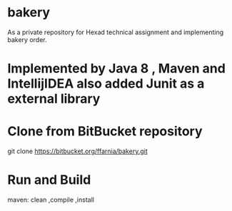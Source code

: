 # bakery

As a private repository for Hexad technical assignment and implementing bakery order.

# Implemented by Java 8 , Maven and IntellijIDEA also added Junit as a external library

# Clone from BitBucket repository
git clone https://bitbucket.org/ffarnia/bakery.git

# Run and Build
 maven: clean ,compile ,install